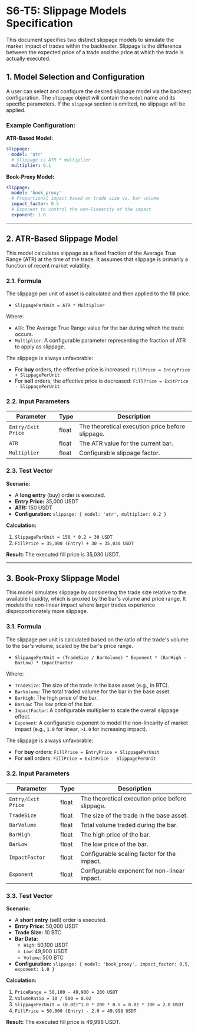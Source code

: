 # S6-T5: Slippage Models Specification

This document specifies two distinct slippage models to simulate the market impact of trades within the backtester. Slippage is the difference between the expected price of a trade and the price at which the trade is actually executed.

## 1. Model Selection and Configuration

A user can select and configure the desired slippage model via the backtest configuration. The `slippage` object will contain the `model` name and its specific parameters. If the `slippage` section is omitted, no slippage will be applied.

### Example Configuration:

**ATR-Based Model:**
```yaml
slippage:
  model: 'atr'
  # Slippage is ATR * multiplier
  multiplier: 0.1
```

**Book-Proxy Model:**
```yaml
slippage:
  model: 'book_proxy'
  # Proportional impact based on trade size vs. bar volume
  impact_factor: 0.5
  # Exponent to control the non-linearity of the impact
  exponent: 1.0
```

---

## 2. ATR-Based Slippage Model

This model calculates slippage as a fixed fraction of the Average True Range (ATR) at the time of the trade. It assumes that slippage is primarily a function of recent market volatility.

### 2.1. Formula

The slippage per unit of asset is calculated and then applied to the fill price.

*   `SlippagePerUnit = ATR * Multiplier`

Where:
*   `ATR`: The Average True Range value for the bar during which the trade occurs.
*   `Multiplier`: A configurable parameter representing the fraction of ATR to apply as slippage.

The slippage is always unfavorable:
*   For **buy** orders, the effective price is increased: `FillPrice = EntryPrice + SlippagePerUnit`
*   For **sell** orders, the effective price is decreased: `FillPrice = ExitPrice - SlippagePerUnit`

### 2.2. Input Parameters

| Parameter  | Type    | Description                                       |
|------------|---------|---------------------------------------------------|
| `Entry/Exit Price` | float   | The theoretical execution price before slippage. |
| `ATR`        | float   | The ATR value for the current bar.                |
| `Multiplier` | float   | Configurable slippage factor.                     |

### 2.3. Test Vector

**Scenario:**
*   A **long entry** (buy) order is executed.
*   **Entry Price:** 35,000 USDT
*   **ATR:** 150 USDT
*   **Configuration:** `slippage: { model: 'atr', multiplier: 0.2 }`

**Calculation:**
1.  `SlippagePerUnit = 150 * 0.2 = 30 USDT`
2.  `FillPrice = 35,000 (Entry) + 30 = 35,030 USDT`

**Result:** The executed fill price is 35,030 USDT.

---

## 3. Book-Proxy Slippage Model

This model simulates slippage by considering the trade size relative to the available liquidity, which is proxied by the bar's volume and price range. It models the non-linear impact where larger trades experience disproportionately more slippage.

### 3.1. Formula

The slippage per unit is calculated based on the ratio of the trade's volume to the bar's volume, scaled by the bar's price range.

*   `SlippagePerUnit = (TradeSize / BarVolume) ^ Exponent * (BarHigh - BarLow) * ImpactFactor`

Where:
*   `TradeSize`: The size of the trade in the base asset (e.g., in BTC).
*   `BarVolume`: The total traded volume for the bar in the base asset.
*   `BarHigh`: The high price of the bar.
*   `BarLow`: The low price of the bar.
*   `ImpactFactor`: A configurable multiplier to scale the overall slippage effect.
*   `Exponent`: A configurable exponent to model the non-linearity of market impact (e.g., `1.0` for linear, `>1.0` for increasing impact).

The slippage is always unfavorable:
*   For **buy** orders: `FillPrice = EntryPrice + SlippagePerUnit`
*   For **sell** orders: `FillPrice = ExitPrice - SlippagePerUnit`

### 3.2. Input Parameters

| Parameter      | Type  | Description                                        |
|----------------|-------|----------------------------------------------------|
| `Entry/Exit Price` | float | The theoretical execution price before slippage.   |
| `TradeSize`      | float | The size of the trade in the base asset.           |
| `BarVolume`      | float | Total volume traded during the bar.                |
| `BarHigh`        | float | The high price of the bar.                         |
| `BarLow`         | float | The low price of the bar.                          |
| `ImpactFactor`   | float | Configurable scaling factor for the impact.        |
| `Exponent`       | float | Configurable exponent for non-linear impact.       |

### 3.3. Test Vector

**Scenario:**
*   A **short entry** (sell) order is executed.
*   **Entry Price:** 50,000 USDT
*   **Trade Size:** 10 BTC
*   **Bar Data:**
    *   `High`: 50,100 USDT
    *   `Low`: 49,900 USDT
    *   `Volume`: 500 BTC
*   **Configuration:** `slippage: { model: 'book_proxy', impact_factor: 0.5, exponent: 1.0 }`

**Calculation:**
1.  `PriceRange = 50,100 - 49,900 = 200 USDT`
2.  `VolumeRatio = 10 / 500 = 0.02`
3.  `SlippagePerUnit = (0.02)^1.0 * 200 * 0.5 = 0.02 * 100 = 2.0 USDT`
4.  `FillPrice = 50,000 (Entry) - 2.0 = 49,998 USDT`

**Result:** The executed fill price is 49,998 USDT.